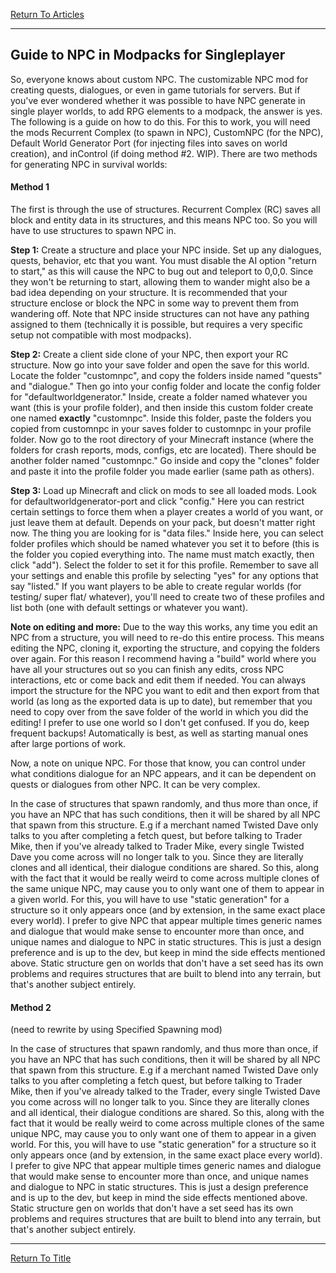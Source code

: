 [Return To Articles](../articles.md#Articles)

----
## Guide to NPC in Modpacks for Singleplayer

So, everyone knows about custom NPC. The customizable NPC mod for creating quests, dialogues, or even in game tutorials for servers. But if you've ever wondered whether it was possible to have NPC generate in single player worlds, to add RPG elements to a modpack, the answer is yes. The following is a guide on how to do this. For this to work, you will need the mods Recurrent Complex (to spawn in NPC), CustomNPC (for the NPC), Default World Generator Port (for injecting files into saves on world creation), and inControl (if doing method #2. WIP). There are two methods for generating NPC in survival worlds:


#### Method 1

The first is through the use of structures. Recurrent Complex (RC) saves all block and entity data in its structures, and this means NPC too. So you will have to use structures to spawn NPC in. 

**Step 1:** Create a structure and place your NPC inside. Set up any dialogues, quests, behavior, etc that you want. You must disable the AI option "return to start," as this will cause the NPC to bug out and teleport to 0,0,0. Since they won't be returning to start, allowing them to wander might also be a bad idea depending on your structure. It is recommended that your structure enclose or block the NPC in some way to prevent them from wandering off. Note that NPC inside structures can not have any pathing assigned to them (technically it is possible, but requires a very specific setup not compatible with most modpacks). 

**Step 2:** Create a client side clone of your NPC, then export your RC structure. Now go into your save folder and open the save for this world. Locate the folder "customnpc", and copy the folders inside named "quests" and "dialogue." Then go into your config folder and locate the config folder for "defaultworldgenerator." Inside, create a folder named whatever you want (this is your profile folder), and then inside this custom folder create one named **exactly** "customnpc". Inside this folder, paste the folders you copied from customnpc in your saves folder to customnpc in your profile folder. Now go to the root directory of your Minecraft instance (where the folders for crash reports, mods, configs, etc are located). There should be another folder named "customnpc." Go inside and copy the "clones" folder and paste it into the profile folder you made earlier (same path as others).

**Step 3:** Load up Minecraft and click on mods to see all loaded mods. Look for defaultworldgenerator-port and click "config." Here you can restrict certain settings to force them when a player creates a world of you want, or just leave them at default. Depends on your pack, but doesn't matter right now. The thing you are looking for is "data files." Inside here, you can select folder profiles which should be named whatever you set it to before (this is the folder you copied everything into. The name must match exactly, then click "add"). Select the folder to set it for this profile. Remember to save all your settings and enable this profile by selecting "yes" for any options that say "listed." If you want players to be able to create regular worlds (for testing/ super flat/ whatever), you'll need to create two of these profiles and list both (one with default settings or whatever you want).

**Note on editing and more:** Due to the way this works, any time you edit an NPC from a structure, you will need to re-do this entire process. This means editing the NPC, cloning it, exporting the structure, and copying the folders over again. For this reason I recommend having a "build" world where you have all your structures out so you can finish any edits, cross NPC interactions, etc or come back and edit them if needed. You can always import the structure for the NPC you want to edit and then export from that world (as long as the exported data is up to date), but remember that you need to copy over from the save folder of the world in which you did the editing! I prefer to use one world so I don't get confused. If you do, keep frequent backups! Automatically is best, as well as starting manual ones after large portions of work.  

Now, a note on unique NPC. For those that know, you can control under what conditions dialogue for an NPC appears, and it can be dependent on quests or dialogues from other NPC. It can be very complex.

In the case of structures that spawn randomly, and thus more than once, if you have an NPC that has such conditions, then it will be shared by all NPC that spawn from this structure. E.g if a merchant named Twisted Dave only talks to you after completing a fetch quest, but before talking to Trader Mike, then if you've already talked to Trader Mike, every single Twisted Dave you come across will no longer talk to you. Since they are literally clones and all identical, their dialogue conditions are shared. So this, along with the fact that it would be really weird to come across multiple clones of the same unique NPC, may cause you to only want one of them to appear in a given world. For this, you will have to use "static generation" for a structure so it only appears once (and by extension, in the same exact place every world). I prefer to give NPC that appear multiple times generic names and dialogue that would make sense to encounter more than once, and unique names and dialogue to NPC in static structures. This is just a design preference and is up to the dev, but keep in mind the side effects mentioned above. Static structure gen on worlds that don't have a set seed has its own problems and requires structures that are built to blend into any terrain, but that's another subject entirely.

#### Method 2

(need to rewrite by using Specified Spawning mod)

In the case of structures that spawn randomly, and thus more than once, if you have an NPC that has such conditions, then it will be shared by all NPC that spawn from this structure. E.g if a merchant named Twisted Dave only talks to you after completing a fetch quest, but before talking to Trader Mike, then if you've already talked to the Trader, every single Twisted Dave you come across will no longer talk to you. Since they are literally clones and all identical, their dialogue conditions are shared. So this, along with the fact that it would be really weird to come across multiple clones of the same unique NPC, may cause you to only want one of them to appear in a given world. For this, you will have to use "static generation" for a structure so it only appears once (and by extension, in the same exact place every world). I prefer to give NPC that appear multiple times generic names and dialogue that would make sense to encounter more than once, and unique names and dialogue to NPC in static structures. This is just a design preference and is up to the dev, but keep in mind the side effects mentioned above. Static structure gen on worlds that don't have a set seed has its own problems and requires structures that are built to blend into any terrain, but that's another subject entirely.

----
[Return To Title](#Guide-to-NPC-in-Modpacks-for-Singleplayer)


